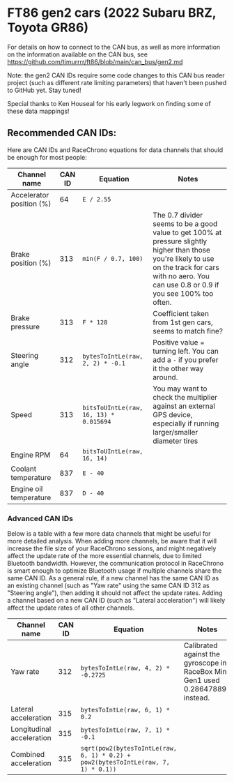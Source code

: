 # FT86 gen2 cars (2022 Subaru BRZ, Toyota GR86)

For details on how to connect to the CAN bus, as well as more information on the
information available on the CAN bus, see https://github.com/timurrrr/ft86/blob/main/can_bus/gen2.md

Note: the gen2 CAN IDs require some code changes to this CAN bus reader project
(such as different rate limiting parameters) that haven't been pushed to GitHub
yet. Stay tuned!

Special thanks to Ken Houseal for his early legwork on finding some of these
data mappings!

## Recommended CAN IDs:

Here are CAN IDs and RaceChrono equations for data channels that should be enough
for most people:

Channel name | CAN ID | Equation | Notes
------------ | --- | -------- | -----
Accelerator position (%) | 64 | `E / 2.55` |
Brake position (%) | 313 | `min(F / 0.7, 100)` | The 0.7 divider seems to be a good value to get 100% at pressure slightly higher than those you're likely to use on the track for cars with no aero. You can use 0.8 or 0.9 if you see 100% too often.
Brake pressure | 313 | `F * 128` | Coefficient taken from 1st gen cars, seems to match fine?
Steering angle | 312 | `bytesToIntLe(raw, 2, 2) * -0.1` | Positive value = turning left. You can add a `-` if you prefer it the other way around.
Speed | 313 | `bitsToUIntLe(raw, 16, 13) * 0.015694` | You may want to check the multiplier against an external GPS device, especially if running larger/smaller diameter tires
Engine RPM | 64 | `bitsToUIntLe(raw, 16, 14)` |
Coolant temperature | 837 | `E - 40` |
Engine oil temperature | 837 | `D - 40` |

### Advanced CAN IDs

Below is a table with a few more data channels that might be useful for more
detailed analysis. When adding more channels, be aware that it will increase
the file size of your RaceChrono sessions, and might negatively affect the
update rate of the more essential channels, due to limited Bluetooth bandwidth.
However, the communication protocol in RaceChrono is smart enough to optimize
Bluetooth usage if multiple channels share the same CAN ID. As a general rule,
if a new channel has the same CAN ID as an existing channel (such as "Yaw rate"
using the same CAN ID 312 as "Steering angle"), then adding it should not affect
the update rates. Adding a channel based on a new CAN ID (such as "Lateral
acceleration") will likely affect the update rates of all other channels.

Channel name | CAN ID | Equation | Notes
------------ | --- | -------- | -----
Yaw rate | 312 | `bytesToIntLe(raw, 4, 2) * -0.2725` | Calibrated against the gyroscope in RaceBox Mini. Gen1 used 0.286478897 instead.
Lateral acceleration | 315 | `bytesToIntLe(raw, 6, 1) * 0.2` |
Longitudinal acceleration | 315 | `bytesToIntLe(raw, 7, 1) * -0.1` |
Combined acceleration | 315 | `sqrt(pow2(bytesToIntLe(raw, 6, 1) * 0.2) + pow2(bytesToIntLe(raw, 7, 1) * 0.1))` |
